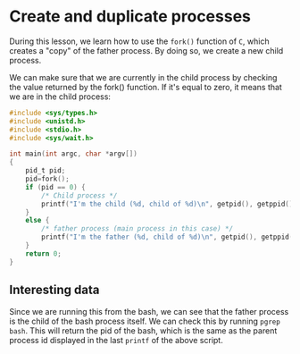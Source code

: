 # Create and duplicate processes

During this lesson, we learn how to use the `fork()` function of `C`, which creates a "copy" of the father process. By doing so, we create a new child process.

We can make sure that we are currently in the child process by checking the value returned by the fork() function. If it's equal to zero, it means that we are in the child process:

```C
#include <sys/types.h>
#include <unistd.h>
#include <stdio.h>
#include <sys/wait.h>

int main(int argc, char *argv[])
{
	pid_t pid;
	pid=fork();
	if (pid == 0) {
        /* Child process */
		printf("I'm the child (%d, child of %d)\n", getpid(), getppid());
	}
	else { 
        /* father process (main process in this case) */
		printf("I'm the father (%d, child of %d)\n", getpid(), getppid());
	}
	return 0;
}
```

## Interesting data
Since we are running this from the bash, we can see that the father process is the child of the bash process itself. We can check this by running `pgrep bash`. This will return the pid of the bash, which is the same as the parent process id displayed in the last `printf` of the above script.

